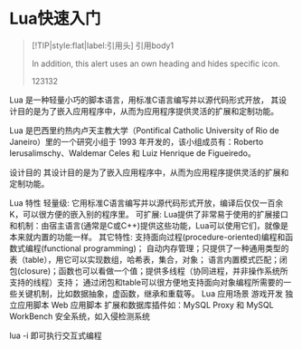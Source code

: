 

# Lua快速入门



> [!TIP|style:flat|label:引用头]
> 引用body1
> 
> In addition, this alert uses an own heading and hides specific icon.
> 
> 123132






Lua 是一种轻量小巧的脚本语言，用标准C语言编写并以源代码形式开放， 其设计目的是为了嵌入应用程序中，从而为应用程序提供灵活的扩展和定制功能。

Lua 是巴西里约热内卢天主教大学（Pontifical Catholic University of Rio de Janeiro）里的一个研究小组于 1993 年开发的，该小组成员有：Roberto Ierusalimschy、Waldemar Celes 和 Luiz Henrique de Figueiredo。

设计目的
其设计目的是为了嵌入应用程序中，从而为应用程序提供灵活的扩展和定制功能。

Lua 特性
轻量级: 它用标准C语言编写并以源代码形式开放，编译后仅仅一百余K，可以很方便的嵌入别的程序里。
可扩展: Lua提供了非常易于使用的扩展接口和机制：由宿主语言(通常是C或C++)提供这些功能，Lua可以使用它们，就像是本来就内置的功能一样。
其它特性:
支持面向过程(procedure-oriented)编程和函数式编程(functional programming)；
自动内存管理；只提供了一种通用类型的表（table），用它可以实现数组，哈希表，集合，对象；
语言内置模式匹配；闭包(closure)；函数也可以看做一个值；提供多线程（协同进程，并非操作系统所支持的线程）支持；
通过闭包和table可以很方便地支持面向对象编程所需要的一些关键机制，比如数据抽象，虚函数，继承和重载等。
Lua 应用场景
游戏开发
独立应用脚本
Web 应用脚本
扩展和数据库插件如：MySQL Proxy 和 MySQL WorkBench
安全系统，如入侵检测系统

lua -i 即可执行交互式编程